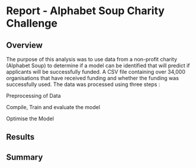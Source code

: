 # Report - Alphabet Soup Charity Challenge

## Overview
The purpose of this analysis was to use data from a non-profit charity (Alphabet Soup) to determine if a model can be identified that will predict if applicants will be successfully funded.
A CSV file containing over 34,000 organisations that have received funding and whether the funding was successfully used. 
The data was processed using three steps :

Preprocessing of Data

Compile, Train and evaluate the model


Optimise the Model






## Results




## Summary
